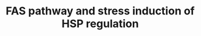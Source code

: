 ---
annotations:
- id: PW:0000681
  parent: regulatory pathway
  type: Pathway Ontology
  value: FasL mediated signaling pathway
authors:
- 169.230.77.174
- MaintBot
- Thomas
- Khanspers
- Christine Chichester
- L Dupuis
- Ddigles
- Eweitz
description: 'This pathway describes the Fas induced apoptosis and interplay with
  Hsp27 in response to stress.  More info: [http://www.biocarta.com/pathfiles/h_hsp27Pathway.asp
  BioCarta].'
last-edited: 2021-05-23
organisms:
- Mus musculus
redirect_from:
- /index.php/Pathway:WP571
- /instance/WP571
revision: null
schema-jsonld:
- '@context': https://schema.org/
  '@id': https://wikipathways.github.io/pathways/WP571.html
  '@type': Dataset
  creator:
    '@type': Organization
    name: WikiPathways
  description: 'This pathway describes the Fas induced apoptosis and interplay with
    Hsp27 in response to stress.  More info: [http://www.biocarta.com/pathfiles/h_hsp27Pathway.asp
    BioCarta].'
  keywords:
  - ''
  - Apaf1
  - Apoptosis
  - Arhgdib
  - Bcl2
  - CASP10
  - Casp3
  - Casp6
  - Casp7
  - Casp8
  - Casp9
  - Cell Survival
  - Ceramide
  - Cflar
  - Daxx
  - Dffa
  - Dffb
  - FAP-1
  - Fadd
  - Faf1
  - Fas
  - Fasl
  - Glutathione
  - Gm10108
  - Hspb1
  - Il1a
  - Jun
  - Lmna
  - Lmnb1
  - Lmnb2
  - Map2k4
  - Map3k1
  - Map3k7
  - Mapk8
  - Mapkapk2
  - Mapkapk3
  - NFK-B Pathway
  - Pak1
  - Pak2
  - Parp1
  - Phosphate
  - Prkdc
  - Rb1
  - Ripk2
  - Spna2
  - Tnf
  - actin
  license: CC0
  name: FAS pathway and stress induction of HSP regulation
seo: CreativeWork
title: FAS pathway and stress induction of HSP regulation
wpid: WP571
---